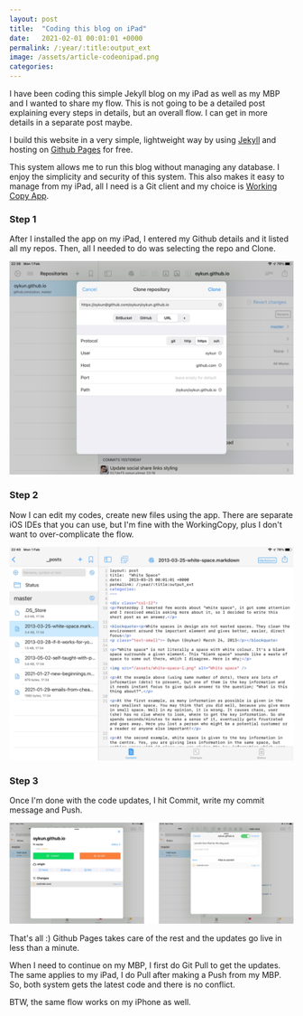 ```yaml
---
layout: post
title:  "Coding this blog on iPad"
date:   2021-02-01 00:01:01 +0000
permalink: /:year/:title:output_ext
image: /assets/article-codeonipad.png
categories: 
---
```


<div class="max-width">
	<p>I have been coding this simple Jekyll blog on my iPad as well as my MBP and I wanted to share my flow. This is not going to be a detailed post explaining every steps in details, but an overall flow. I can get in more details in a separate post maybe.</p>
	<p>I build this website in a very simple, lightweight way by using <a href="https://jekyllrb.com" title="Jekyll">Jekyll</a> and hosting on <a href="https://pages.github.com" title="Github Pages">Github Pages</a> for free.</p>
	<p>This system allows me to run this blog without managing any database. I enjoy the simplicity and security of this system. This also makes it easy to manage from my iPad, all I need is a Git client and my choice is <a href="https://workingcopyapp.com" target="_blank">Working Copy App</a>.</p>
	<h3 class="mt5 mb0">Step 1</h3>
	<p>After I installed the app on my iPad, I entered my Github details and it listed all my repos. Then, all I needed to do was selecting the repo and Clone.</p>
	<div class="img-grey-bg"><img src="/assets/coding-on-ipad-1.jpg" alt="Working copy app on iPad" class="center" /></div>
	<h3 class="mt5 mb0">Step 2</h3>
	<p>Now I can edit my codes, create new files using the app. There are separate iOS IDEs that you can use, but I'm fine with the WorkingCopy, plus I don't want to over-complicate the flow.</p>
	<div class="img-grey-bg"><img src="/assets/coding-on-ipad-2.jpg" alt="Working copy app on iPad" class="center" /></div>
	<h3 class="mt5 mb0">Step 3</h3>
	<p>Once I'm done with the code updates, I hit Commit, write my commit message and Push.</p>
	<img src="/assets/coding-on-ipad-5.jpg" alt="Working copy app on iPad" class="center mb3" />
	<p class="mt3">That's all :) Github Pages takes care of the rest and the updates go live in less than a minute.</p>
	<p>When I need to continue on my MBP, I first do Git Pull to get the updates. The same applies to my iPad, I do Pull after making a Push from my MBP. So, both system gets the latest code and there is no conflict.</p>
	<p>BTW, the same flow works on my iPhone as well.</p> 
</div>